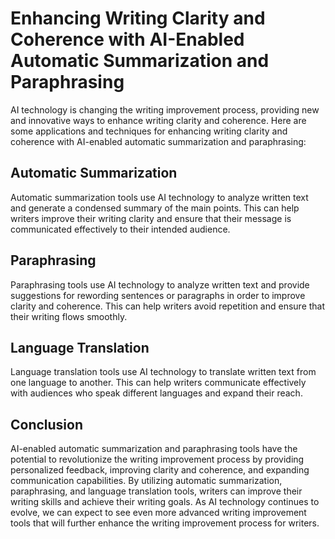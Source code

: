 Enhancing Writing Clarity and Coherence with AI-Enabled Automatic Summarization and Paraphrasing
===================================================================================================================================================================

AI technology is changing the writing improvement process, providing new and innovative ways to enhance writing clarity and coherence. Here are some applications and techniques for enhancing writing clarity and coherence with AI-enabled automatic summarization and paraphrasing:

Automatic Summarization
-----------------------

Automatic summarization tools use AI technology to analyze written text and generate a condensed summary of the main points. This can help writers improve their writing clarity and ensure that their message is communicated effectively to their intended audience.

Paraphrasing
------------

Paraphrasing tools use AI technology to analyze written text and provide suggestions for rewording sentences or paragraphs in order to improve clarity and coherence. This can help writers avoid repetition and ensure that their writing flows smoothly.

Language Translation
--------------------

Language translation tools use AI technology to translate written text from one language to another. This can help writers communicate effectively with audiences who speak different languages and expand their reach.

Conclusion
----------

AI-enabled automatic summarization and paraphrasing tools have the potential to revolutionize the writing improvement process by providing personalized feedback, improving clarity and coherence, and expanding communication capabilities. By utilizing automatic summarization, paraphrasing, and language translation tools, writers can improve their writing skills and achieve their writing goals. As AI technology continues to evolve, we can expect to see even more advanced writing improvement tools that will further enhance the writing improvement process for writers.
